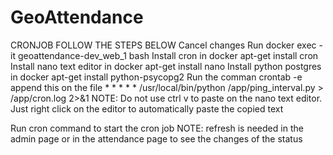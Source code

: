 # GeoAttendance
CRONJOB
FOLLOW THE STEPS BELOW
Cancel changes
Run docker exec -it geoattendance-dev_web_1 bash
Install cron in docker apt-get install cron
Install nano text editor in docker apt-get install nano
Install python postgres in docker apt-get install python-psycopg2
Run the comman crontab -e
append this on the file * * * * * /usr/local/bin/python /app/ping_interval.py > /app/cron.log 2>&1
NOTE: Do not use ctrl v to paste on the nano text editor. Just right click on the editor to automatically paste the copied text

Run cron command to start the cron job
NOTE: refresh is needed in the admin page or in the attendance page to see the changes of the status
